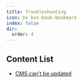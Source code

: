 ```yaml
---
title: Troubleshooting
icon: bx bxs-book-bookmark
index: false
dir:
  order: 4
---
```


## Content List

- [CMS can't be updated](../troubleshooting/cms-cant-be-updated.md)
